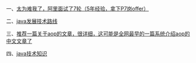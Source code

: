 一、[太为难我了，阿里面试了7轮（5年经验，拿下P7岗offer）](https://www.jianshu.com/p/530f66473327)

二、[java发展技术路线](https://github.com/AobingJava/JavaFamily)

三、[推荐一篇关于aop的文章，很详细，这可能是全网最早的一篇系统介绍aop的中文文章了](https://www.cnblogs.com/wayfarer/articles/241024.html)

四、[java技术知识](https://github.com/CyC2018/CS-Notes)
